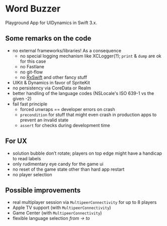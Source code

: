 # Word Buzzer

Playground App for UIDynamics in Swift 3.x.

## Some remarks on the code
* no external frameworks/libraries! As a consequence
    * no special logging mechanism like XCLogger(?); `print` & `dump` are ok for this case
    * no Fastlane
    * no git-flow
    * no [RxSwift](https://github.com/ReactiveX/RxSwift) and other fancy stuff
* UIKit & Dynamics in favor of SpriteKit
* no persistency via CoreData or Realm
* better handling of the language codes (NSLocale's ISO 639-1 vs the given -2)
* fail fast principle
    * forced unwraps == developer errors on crash
    * `precondition` for stuff that might even crash in production apps to prevent an invalid state
    * `assert` for checks during development time

## For UX
* solution bubble don’t rotate; players on top edge might have a handicap to read labels
* only rudimentary eye candy for the game ui
* no reset of the game state other than hard app restart
* no player selection

## Possible improvements
* real multiplayer session via `MultipeerConnectivity` for up to 8 players
* Apple TV support (with `MultipeerConnectivity`)
* Game Center (with `MultipeerConnectivity`)
* flexible language selection _from -> to_
